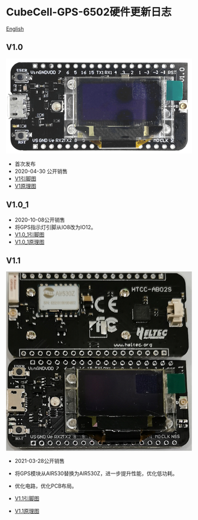 # CubeCell-GPS-6502硬件更新日志

[English](https://heltec-automation-docs.readthedocs.io/en/latest/cubecell/dev-board/htcc-ab02s/hardware_update_log.html)

## V1.0

![](img/hardware_update_log/01.png)

- 首次发布
- 2020-04-30 公开销售
- [V1引脚图](https://resource.heltec.cn/download/CubeCell/HTCC-AB02S/HTCC-AB02S_PinoutDiagram.pdf)
- [V1原理图](https://resource.heltec.cn/download/CubeCell/HTCC-AB02S/HTCC-AB02S_SchematicDiagram.pdf)

## V1.0_1

- 2020-10-08公开销售
- 将GPS指示灯引脚从IO8改为IO12。
- [V1.0_1引脚图](https://resource.heltec.cn/download/CubeCell/HTCC-AB02S/HTCC-AB02S_PinoutDiagram.pdf)
- [V1.0_1原理图](https://resource.heltec.cn/download/CubeCell/HTCC-AB02S/HTCC-AB02S_SchematicDiagram_V1.1.pdf)

## V1.1

![](img/hardware_update_log/02.png)

- 2021-03-28公开销售
- 将GPS模块从AIR530替换为AIR530Z，进一步提升性能，优化低功耗。

- 优化电路，优化PCB布局。

- [V1.1引脚图](https://resource.heltec.cn/download/CubeCell/HTCC-AB02S/HTCC-AB02S_PinoutDiagram.pdf)
- [V1.1原理图](https://resource.heltec.cn/download/CubeCell/HTCC-AB02S/HTCC-AB02S_SchematicDiagram_V1.1.pdf)

